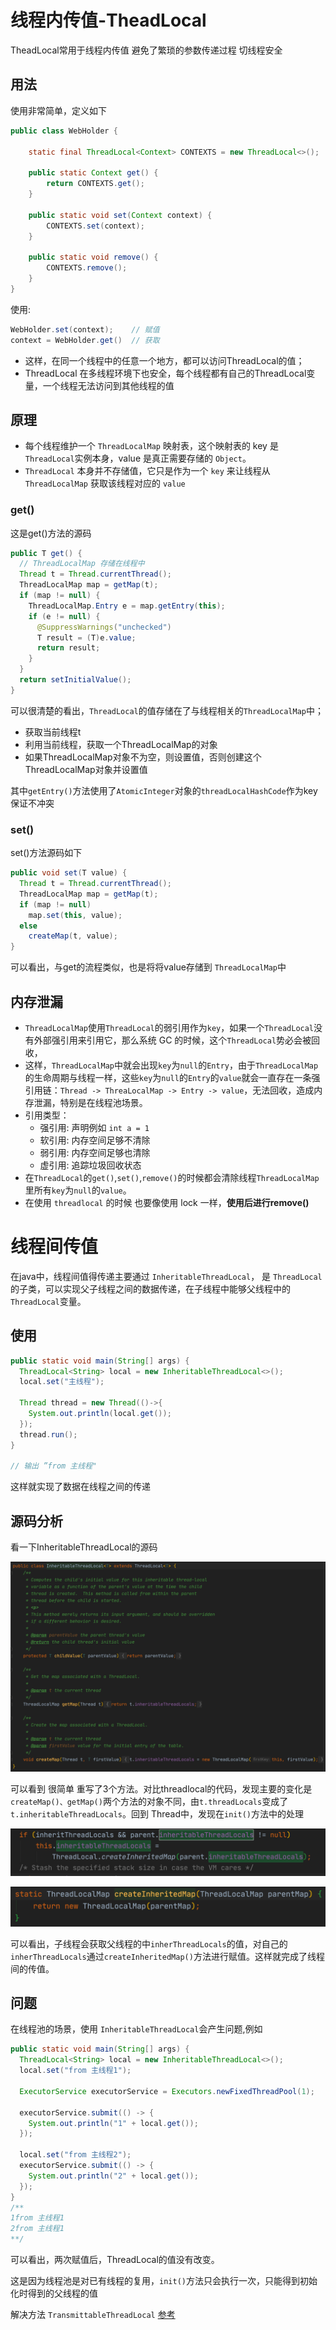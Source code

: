 # 线程内传值-TheadLocal

TheadLocal常用于线程内传值 避免了繁琐的参数传递过程 切线程安全

## 用法

使用非常简单，定义如下

```java
public class WebHolder {

    static final ThreadLocal<Context> CONTEXTS = new ThreadLocal<>();

    public static Context get() {
        return CONTEXTS.get();
    }

    public static void set(Context context) {
        CONTEXTS.set(context);
    }

    public static void remove() {
        CONTEXTS.remove();
    }
}
```

使用:

```java
WebHolder.set(context);    // 赋值
context = WebHolder.get()  // 获取
```

+ 这样，在同一个线程中的任意一个地方，都可以访问ThreadLocal的值；
+ ThreadLocal 在多线程环境下也安全，每个线程都有自己的ThreadLocal变量，一个线程无法访问到其他线程的值

## 原理

+ 每个线程维护一个 `ThreadLocalMap` 映射表，这个映射表的 key 是 `ThreadLocal`实例本身，value 是真正需要存储的 `Object`。
+  `ThreadLocal` 本身并不存储值，它只是作为一个 `key` 来让线程从 `ThreadLocalMap` 获取该线程对应的 `value`

### get()

这是get()方法的源码

```java
public T get() {
  // ThreadLocalMap 存储在线程中
  Thread t = Thread.currentThread();
  ThreadLocalMap map = getMap(t);
  if (map != null) {
    ThreadLocalMap.Entry e = map.getEntry(this);
    if (e != null) {
      @SuppressWarnings("unchecked")
      T result = (T)e.value;
      return result;
    }
  }
  return setInitialValue();
}
```

可以很清楚的看出，`ThreadLocal`的值存储在了与线程相关的`ThreadLocalMap`中；

- 获取当前线程t
- 利用当前线程，获取一个ThreadLocalMap的对象
- 如果ThreadLocalMap对象不为空，则设置值，否则创建这个ThreadLocalMap对象并设置值

其中`getEntry()`方法使用了`AtomicInteger`对象的`threadLocalHashCode`作为key保证不冲突

### set()

set()方法源码如下

```java
public void set(T value) {
  Thread t = Thread.currentThread();
  ThreadLocalMap map = getMap(t);
  if (map != null)
    map.set(this, value);
  else
    createMap(t, value);
}
```

可以看出，与get的流程类似，也是将将value存储到 `ThreadLocalMap`中

## 内存泄漏

+ `ThreadLocalMap`使用`ThreadLocal`的弱引用作为`key`，如果一个`ThreadLocal`没有外部强引用来引用它，那么系统 GC 的时候，这个`ThreadLocal`势必会被回收，
+ 这样，`ThreadLocalMap`中就会出现`key`为`null`的`Entry`，由于`ThreadLocalMap`的生命周期与线程一样，这些`key`为`null`的`Entry`的`value`就会一直存在一条强引用链：`Thread -> ThreaLocalMap -> Entry -> value`，无法回收，造成内存泄漏，特别是在线程池场景。
+ 引用类型：
  + 强引用: 声明例如 `int a = 1`
  + 软引用: 内存空间足够不清除
  + 弱引用: 内存空间足够也清除
  + 虚引用: 追踪垃圾回收状态
+ 在`ThreadLocal`的`get()`,`set()`,`remove()`的时候都会清除线程`ThreadLocalMap`里所有`key`为`null`的`value`。
+ 在使用 `threadlocal` 的时候 也要像使用 lock 一样，**使用后进行remove()**

# 线程间传值

在java中，线程间值得传递主要通过 `InheritableThreadLocal`， 是 `ThreadLocal`的子类，可以实现父子线程之间的数据传递，在子线程中能够父线程中的`ThreadLocal`变量。

## 使用

```java
public static void main(String[] args) {
  ThreadLocal<String> local = new InheritableThreadLocal<>();
  local.set("主线程");

  Thread thread = new Thread(()->{
    System.out.println(local.get());
  });
  thread.run();
}

// 输出 ”from 主线程"
```

这样就实现了数据在线程之间的传递

## 源码分析

看一下InheritableThreadLocal的源码

![image-20200924201711954](https://raw.githubusercontent.com/fangqianseu/imgStore/master/tx/20200924201719.png)

 可以看到 很简单 重写了3个方法。对比threadlocal的代码，发现主要的变化是`createMap()、getMap()`两个方法的对象不同，由`t.threadLocals`变成了 `t.inheritableThreadLocals`。回到 Thread中，发现在`init()`方法中的处理

![image-20200924202149814](https://raw.githubusercontent.com/fangqianseu/imgStore/master/tx/20200924202149.png)

![image-20200924202245536](https://raw.githubusercontent.com/fangqianseu/imgStore/master/tx/20200924202245.png)

可以看出，子线程会获取父线程的中`inherThreadLocals`的值，对自己的`inherThreadLocals`通过`createInheritedMap()`方法进行赋值。这样就完成了线程间的传值。

## 问题

在线程池的场景，使用 `InheritableThreadLocal`会产生问题,例如

```java
public static void main(String[] args) {
  ThreadLocal<String> local = new InheritableThreadLocal<>();
  local.set("from 主线程1");

  ExecutorService executorService = Executors.newFixedThreadPool(1);

  executorService.submit(() -> {
    System.out.println("1" + local.get());
  });

  local.set("from 主线程2");
  executorService.submit(() -> {
    System.out.println("2" + local.get());
  });
}
/** 
1from 主线程1
2from 主线程1
**/
```

可以看出，两次赋值后，ThreadLocal的值没有改变。

这是因为线程池是对已有线程的复用，`init()`方法只会执行一次，只能得到初始化时得到的父线程的值

解决方法  `TransmittableThreadLocal`   [参考](https://github.com/alibaba/transmittable-thread-local)

